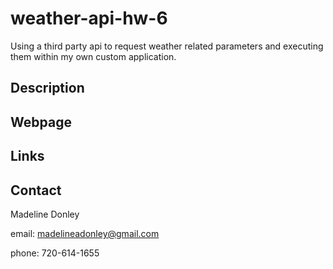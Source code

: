# weather-api-hw-6
Using a third party api to request weather related parameters and executing them within my own custom application.

## Description
## Webpage
## Links
## Contact
Madeline Donley

email: madelineadonley@gmail.com

phone: 720-614-1655
